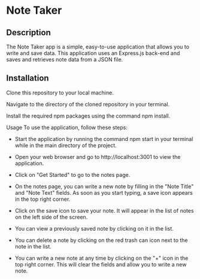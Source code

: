 
# Note Taker
## Description
The Note Taker app is a simple, easy-to-use application that allows you to write and save data. This application uses an Express.js back-end and saves and retrieves note data from a JSON file.

## Installation
Clone this repository to your local machine.

Navigate to the directory of the cloned repository in your terminal.

Install the required npm packages using the command npm install.

Usage
To use the application, follow these steps:

- Start the application by running the command npm start in your terminal while in the main directory of the project.

- Open your web browser and go to http://localhost:3001 to view the application.

- Click on "Get Started" to go to the notes page.

- On the notes page, you can write a new note by filling in the "Note Title" and "Note Text" fields. As soon as you start typing, a save icon appears in the top right corner.

- Click on the save icon to save your note. It will appear in the list of notes on the left side of the screen.

- You can view a previously saved note by clicking on it in the list.

- You can delete a note by clicking on the red trash can icon next to the note in the list.

- You can write a new note at any time by clicking on the "+" icon in the top right corner. This will clear the fields and allow you to write a new note.